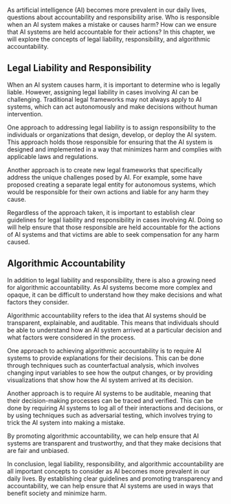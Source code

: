 
As artificial intelligence (AI) becomes more prevalent in our daily lives, questions about accountability and responsibility arise. Who is responsible when an AI system makes a mistake or causes harm? How can we ensure that AI systems are held accountable for their actions? In this chapter, we will explore the concepts of legal liability, responsibility, and algorithmic accountability.

Legal Liability and Responsibility
----------------------------------

When an AI system causes harm, it is important to determine who is legally liable. However, assigning legal liability in cases involving AI can be challenging. Traditional legal frameworks may not always apply to AI systems, which can act autonomously and make decisions without human intervention.

One approach to addressing legal liability is to assign responsibility to the individuals or organizations that design, develop, or deploy the AI system. This approach holds those responsible for ensuring that the AI system is designed and implemented in a way that minimizes harm and complies with applicable laws and regulations.

Another approach is to create new legal frameworks that specifically address the unique challenges posed by AI. For example, some have proposed creating a separate legal entity for autonomous systems, which would be responsible for their own actions and liable for any harm they cause.

Regardless of the approach taken, it is important to establish clear guidelines for legal liability and responsibility in cases involving AI. Doing so will help ensure that those responsible are held accountable for the actions of AI systems and that victims are able to seek compensation for any harm caused.

Algorithmic Accountability
--------------------------

In addition to legal liability and responsibility, there is also a growing need for algorithmic accountability. As AI systems become more complex and opaque, it can be difficult to understand how they make decisions and what factors they consider.

Algorithmic accountability refers to the idea that AI systems should be transparent, explainable, and auditable. This means that individuals should be able to understand how an AI system arrived at a particular decision and what factors were considered in the process.

One approach to achieving algorithmic accountability is to require AI systems to provide explanations for their decisions. This can be done through techniques such as counterfactual analysis, which involves changing input variables to see how the output changes, or by providing visualizations that show how the AI system arrived at its decision.

Another approach is to require AI systems to be auditable, meaning that their decision-making processes can be traced and verified. This can be done by requiring AI systems to log all of their interactions and decisions, or by using techniques such as adversarial testing, which involves trying to trick the AI system into making a mistake.

By promoting algorithmic accountability, we can help ensure that AI systems are transparent and trustworthy, and that they make decisions that are fair and unbiased.

In conclusion, legal liability, responsibility, and algorithmic accountability are all important concepts to consider as AI becomes more prevalent in our daily lives. By establishing clear guidelines and promoting transparency and accountability, we can help ensure that AI systems are used in ways that benefit society and minimize harm.
